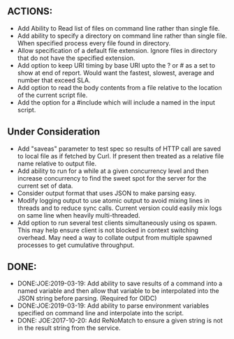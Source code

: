 ## ACTIONS: 

* Add Ability to Read list of files on command line rather than single file.
* Add ability to specify a directory on command line rather than single file.  When specified process every file found in directory.
* Allow specification of a default file extension.  Ignore files in directory that do not have the specified extension.
* Add option to keep URI timing by base URI upto the ? or # as a set to show at end of report. Would want the fastest, slowest, average and number that exceed SLA.
* Add option to read the body contents from a file relative to the location of the current script file.
* Add the option for a #include which will include a  named in the input script.   


## Under Consideration

- Add "saveas" parameter to test spec so results of HTTP call are saved to local file as if fetched by Curl.  If present then treated as a relative file name relative to output file.  
- Add ability to run for a while at a given concurrency level and then increase concurrency to find the sweet spot for the server for the current set of data.
- Consider output format that uses JSON to make parsing easy.
- Modify logging output to use atomic output to avoid mixing lines in threads and to reduce sync calls.  Current version could easily mix logs on same line when heavily multi-threaded.
- Add option to run several test clients simultaneously using os spawn.  This may help ensure client is not blocked in context switching overhead.   May need a way to collate output from multiple spawned processes to get cumulative throughput.



## DONE:

- DONE:JOE:2019-03-19: Add ability to save results of a command into a named variable and then allow that variable to be interpolated into the JSON string before parsing. (Required for OIDC)
- DONE:JOE:2019-03-19: Add ability to parse environment variables specified on command line and interpolate into the script.
- DONE: JOE:2017-10-20: Add ReNoMatch to ensure a given string is not in the result string from the service. 